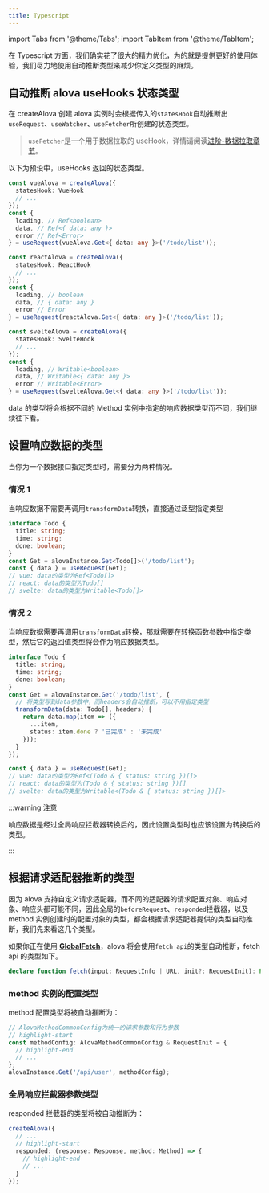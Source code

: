 ```yaml
---
title: Typescript
---
```


import Tabs from '@theme/Tabs';
import TabItem from '@theme/TabItem';

在 Typescript 方面，我们确实花了很大的精力优化，为的就是提供更好的使用体验，我们尽力地使用自动推断类型来减少你定义类型的麻烦。

## 自动推断 alova useHooks 状态类型

在 createAlova 创建 alova 实例时会根据传入的`statesHook`自动推断出`useRequest`、`useWatcher`、`useFetcher`所创建的状态类型。

> `useFetcher`是一个用于数据拉取的 useHook，详情请阅读[进阶-数据拉取章节](/tutorial/advanced/use-fetcher)。

以下为预设中，useHooks 返回的状态类型。

<Tabs groupId="framework">
<TabItem value="1" label="VueHook">

```typescript
const vueAlova = createAlova({
  statesHook: VueHook
  // ...
});
const {
  loading, // Ref<boolean>
  data, // Ref<{ data: any }>
  error // Ref<Error>
} = useRequest(vueAlova.Get<{ data: any }>('/todo/list'));
```

</TabItem>
<TabItem value="2" label="ReactHook">

```typescript
const reactAlova = createAlova({
  statesHook: ReactHook
  // ...
});
const {
  loading, // boolean
  data, // { data: any }
  error // Error
} = useRequest(reactAlova.Get<{ data: any }>('/todo/list'));
```

</TabItem>
<TabItem value="3" label="SvelteHook">

```typescript
const svelteAlova = createAlova({
  statesHook: SvelteHook
  // ...
});
const {
  loading, // Writable<boolean>
  data, // Writable<{ data: any }>
  error // Writable<Error>
} = useRequest(svelteAlova.Get<{ data: any }>('/todo/list'));
```

</TabItem>
</Tabs>

data 的类型将会根据不同的 Method 实例中指定的响应数据类型而不同，我们继续往下看。

## 设置响应数据的类型

当你为一个数据接口指定类型时，需要分为两种情况。

### 情况 1

当响应数据不需要再调用`transformData`转换，直接通过泛型指定类型

```typescript
interface Todo {
  title: string;
  time: string;
  done: boolean;
}
const Get = alovaInstance.Get<Todo[]>('/todo/list');
const { data } = useRequest(Get);
// vue: data的类型为Ref<Todo[]>
// react: data的类型为Todo[]
// svelte: data的类型为Writable<Todo[]>
```

### 情况 2

当响应数据需要再调用`transformData`转换，那就需要在转换函数参数中指定类型，然后它的返回值类型将会作为响应数据类型。

```typescript
interface Todo {
  title: string;
  time: string;
  done: boolean;
}
const Get = alovaInstance.Get('/todo/list', {
  // 将类型写到data参数中，而headers会自动推断，可以不用指定类型
  transformData(data: Todo[], headers) {
    return data.map(item => ({
      ...item,
      status: item.done ? '已完成' : '未完成'
    }));
  }
});

const { data } = useRequest(Get);
// vue: data的类型为Ref<(Todo & { status: string })[]>
// react: data的类型为(Todo & { status: string })[]
// svelte: data的类型为Writable<(Todo & { status: string })[]>
```

:::warning 注意

响应数据是经过全局响应拦截器转换后的，因此设置类型时也应该设置为转换后的类型。

:::

## 根据请求适配器推断的类型

因为 alova 支持自定义请求适配器，而不同的适配器的请求配置对象、响应对象、响应头都可能不同，因此全局的`beforeRequest`、`responded`拦截器，以及 method 实例创建时的配置对象的类型，都会根据请求适配器提供的类型自动推断，我们先来看这几个类型。

如果你正在使用 [**GlobalFetch**](https://github.com/alovajs/alova/blob/main/src/predefine/GlobalFetch.ts)，alova 将会使用`fetch api`的类型自动推断，fetch api 的类型如下。

```typescript
declare function fetch(input: RequestInfo | URL, init?: RequestInit): Promise<Response>;
```

### method 实例的配置类型

method 配置类型将被自动推断为：

```typescript
// AlovaMethodCommonConfig为统一的请求参数和行为参数
// highlight-start
const methodConfig: AlovaMethodCommonConfig & RequestInit = {
  // highlight-end
  // ...
};
alovaInstance.Get('/api/user', methodConfig);
```

### 全局响应拦截器参数类型

responded 拦截器的类型将被自动推断为：

```typescript
createAlova({
  // ...
  // highlight-start
  responded: (response: Response, method: Method) => {
    // highlight-end
    // ...
  }
});
```
